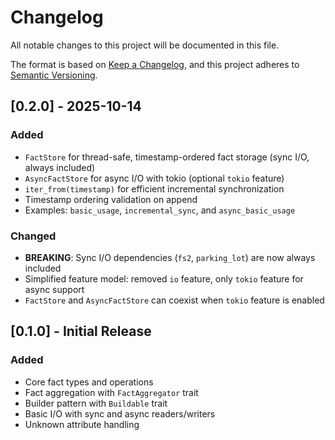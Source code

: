 # Changelog

All notable changes to this project will be documented in this file.

The format is based on [Keep a Changelog](https://keepachangelog.com/en/1.0.0/),
and this project adheres to [Semantic Versioning](https://semver.org/spec/v2.0.0.html).

## [0.2.0] - 2025-10-14

### Added
- `FactStore` for thread-safe, timestamp-ordered fact storage (sync I/O, always included)
- `AsyncFactStore` for async I/O with tokio (optional `tokio` feature)
- `iter_from(timestamp)` for efficient incremental synchronization
- Timestamp ordering validation on append
- Examples: `basic_usage`, `incremental_sync`, and `async_basic_usage`

### Changed
- **BREAKING**: Sync I/O dependencies (`fs2`, `parking_lot`) are now always included
- Simplified feature model: removed `io` feature, only `tokio` feature for async support
- `FactStore` and `AsyncFactStore` can coexist when `tokio` feature is enabled

## [0.1.0] - Initial Release

### Added
- Core fact types and operations
- Fact aggregation with `FactAggregator` trait
- Builder pattern with `Buildable` trait
- Basic I/O with sync and async readers/writers
- Unknown attribute handling
